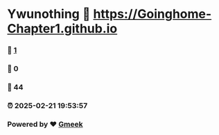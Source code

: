 # Ywunothing :link: https://Goinghome-Chapter1.github.io 
### :page_facing_up: [1](https://Goinghome-Chapter1.github.io/tag.html) 
### :speech_balloon: 0 
### :hibiscus: 44 
### :alarm_clock: 2025-02-21 19:53:57 
### Powered by :heart: [Gmeek](https://github.com/Meekdai/Gmeek)
